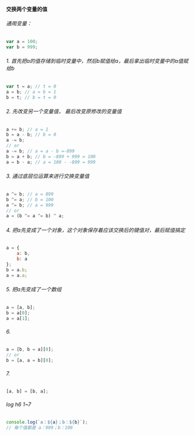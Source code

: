 #### 交换两个变量的值

###### 通用变量：

```javascript
var a = 100;
var b = 999;
```

###### 1. 首先把a的值存储到临时变量中，然后b赋值给a，最后拿出临时变量中的a值赋给b

```js
var t = a; // t = 0
a = b; // a = b = 1
b = t; // b = t = 0
```

###### 2. 先改变另一个变量值， 最后改变原修改的变量值

```js
a += b; // a = 1
b = a - b; // b = 0
a -= b;
// or
a -= b; // a = a - b =-899
b = a + b; // b = -899 + 999 = 100
a = b - a; // a = 100 - -899 = 999
```

###### 3. 通过底层位运算来进行交换变量值

```js
a ^= b; // a = 899
b ^= a; // b = 100
a ^= b; // a = 999
// or
a = (b ^= a ^= b) ^ a;
```

###### 4. 把a先变成了一个对象，这个对象保存着应该交换后的键值对，最后赋值搞定

```js
a = {
    a: b,
    b: a
};
b = a.b;
a = a.a;
```

###### 5. 把a先变成了一个数组

```js
a = [a, b];
b = a[0];
a = a[1];
```

###### 6.						

```js
a = [b, b = a][0];
// or
b = [a, a = b][0];
```

###### 7.

```js
[a, b] = [b, a];
```

###### log h6 1~7

```js
console.log(`a：${a}；b：${b}`);
// 每个值都是 a：999；b：100
```
